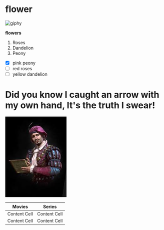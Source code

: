 # flower




![giphy](https://user-images.githubusercontent.com/66670076/84663481-8cd67a00-af1d-11ea-8740-21218aaa98e0.gif)


**flowers**
1. Roses
2. Dandelion 
3. Peony

 - [X] pink peony
- [ ] red roses
- [ ] yellow dandelion
# Did you know I caught an arrow with my own hand, It's the truth I swear!

![dandelion](https://github.com/Ouna-Bilegma/flower/blob/master/index.jpeg)







| Movies | Series |
| ------------- | ------------- |
| Content Cell  | Content Cell  |
| Content Cell  | Content Cell  |

